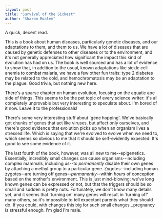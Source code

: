 ```yaml
---
layout: post
title: "Survival of the Sickest"
author: "Sharon Moalem"
---
```

A quick, decent read.

This is a book about human diseases, particularly genetic diseases, and our adaptations to them, and them to us.  We have a lot of diseases that are caused by genetic defenses to other diseases or to the environment, and it's not generally appreciated how significant the impact this kind of evolution has had on us.  The book is well sourced and has a lot of evidence to show that, in addition to the usual, known adaptations like sickle cell anemia to combat malaria, we have a few other fun traits:  type 2 diabetes may be related to the cold, and hemochromatosis may be an adaptation to the plague.  Good trivia, but nothing new here.

There's a sparse chapter on human evolution, focusing on the aquatic ape side of things.  This seems to be the pet topic of every science writer: it's all completely unprovable but very interesting to speculate about.  I'm bored of it now.  Leave it to the professionals!

There's some very interesting stuff about 'gene hopping'.  We've basically got chunks of genes that act like viruses, but affect only ourselves, and there's good evidence that evolution picks up when an organism lives a stressed life.  Which is saying that we're evolved to evolve when we need to, which seems so obvious to me that it should be self-evidently expected.  It's good to see some evidence of it.

The last fourth of the book, however, was all new to me--epigenetics.  Essentially, incredibly small changes can cause organisms--including complex mammals, including us--to *permanently* disable their own genes by attaching a methyl group to a particular gene.  Zygotes--including human zygotes--are turning off genes--*permanently*--within *hours* of conception based on the mother's environment.  This is just mind-blowing; we've long known genes can be expressed or not, but that the triggers should be so small and sudden is pretty nuts.  Fortunately, we don't know many details yet, and it seems that 'turning on' many genes will result in 'turning off' many others, so it's impossible to tell expectant parents what they should do.  If you could, with changes this big for such small changes...pregnancy is stressful enough.  I'm glad I'm male.

